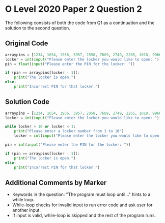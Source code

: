 # O Level 2020 Paper 2 Question 2
The following consists of both the code from Q1 as a continuation and the solution to the second question.

## Original Code
```python
arraypins = [1234, 1654, 1936, 3957, 2058, 7689, 2749, 2265, 1010, 9966]
locker = int(input("Please enter the locker you would like to open: "))
pin = float(input("Please enter the PIN for the locker: "))

if (pin == arraypins[locker - 1]):
    print("The locker is open.")
else:
    print("Incorrect PIN for that locker.")
```

## Solution Code
```python
arraypins = [1234, 1654, 1936, 3957, 2058, 7689, 2749, 2265, 1010, 9966]
locker = int(input("Please enter the locker you would like to open: "))

while locker > 10 or locker < 1:
    print("Please enter a locker number from 1 to 10")
    locker = int(input("Please enter the locker you would like to open: "))

pin = int(input("Please enter the PIN for the locker: "))

if (pin == arraypins[locker - 1]):
    print("The locker is open.")
else:
    print("Incorrect PIN for that locker.")
```

## Additional Comments by Marker
- Keywords in the question: "The program must loop until..." hints to a while loop.
- While-loop checks for invalid input to run error code and ask user for another input.
- If input is valid, while-loop is skipped and the rest of the program runs.
